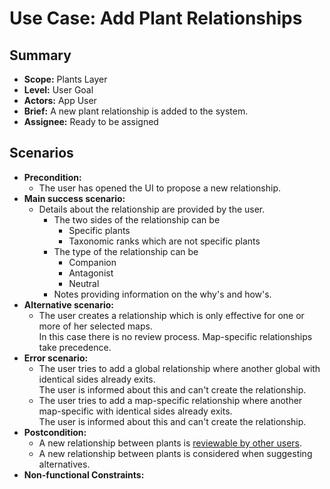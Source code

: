# Use Case: Add Plant Relationships

## Summary

- **Scope:** Plants Layer
- **Level:** User Goal
- **Actors:** App User
- **Brief:** A new plant relationship is added to the system.
- **Assignee:** Ready to be assigned

## Scenarios

- **Precondition:**
  - The user has opened the UI to propose a new relationship.
- **Main success scenario:**
  - Details about the relationship are provided by the user.
    - The two sides of the relationship can be
      - Specific plants
      - Taxonomic ranks which are not specific plants
    - The type of the relationship can be
      - Companion
      - Antagonist
      - Neutral
    - Notes providing information on the why's and how's.
- **Alternative scenario:**
  - The user creates a relationship which is only effective for one or more of her selected maps.  
    In this case there is no review process.
    Map-specific relationships take precedence.
- **Error scenario:**
  - The user tries to add a global relationship where another global with identical sides already exits.  
    The user is informed about this and can't create the relationship.
  - The user tries to add a map-specific relationship where another map-specific with identical sides already exits.  
    The user is informed about this and can't create the relationship.
- **Postcondition:**
  - A new relationship between plants is [reviewable by other users](../assigned/review_plant_relationships.md).
  - A new relationship between plants is considered when suggesting alternatives.
- **Non-functional Constraints:**

